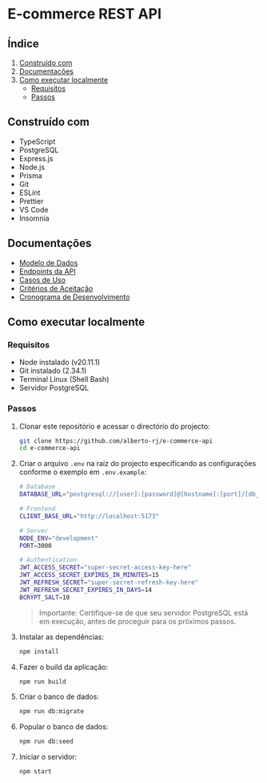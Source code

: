 # E-commerce REST API

## Índice

1. [Construído com](#construído-com)
2. [Documentacões](#documentações)
3. [Como executar localmente](#como-executar-localmente)
   - [Requisitos](#requisitos)
   - [Passos](#passos)

## Construído com

- TypeScript
- PostgreSQL
- Express.js
- Node.js
- Prisma
- Git
- ESLint
- Prettier
- VS Code
- Insomnia

## Documentações

- [Modelo de Dados](docs/ERD.md)
- [Endpoints da API](docs/API.md)
- [Casos de Uso](docs/USE-CASES.md)
- [Critérios de Aceitação](docs/CRITERIA.md)
- [Cronograma de Desenvolvimento](docs/CALENDAR.md)

## Como executar localmente

### Requisitos

- Node instalado (v20.11.1)
- Git instalado (2.34.1)
- Terminal Linux (Shell Bash)
- Servidor PostgreSQL

### Passos

1. Clonar este repositório e acessar o directório do projecto:

   ```bash
   git clone https://github.com/alberto-rj/e-commerce-api
   cd e-commerce-api
   ```

2. Criar o arquivo `.env` na raíz do projecto especificando as configurações conforme o exemplo em `.env.example`:

   ```bash
   # Database
   DATABASE_URL="postgresql://[user]:[password]@[hostname]:[port]/[db_name]?schema=public"

   # Frontend
   CLIENT_BASE_URL="http://localhost:5173"

   # Server
   NODE_ENV="development"
   PORT=3000

   # Authentication
   JWT_ACCESS_SECRET="super-secret-access-key-here"
   JWT_ACCESS_SECRET_EXPIRES_IN_MINUTES=15
   JWT_REFRESH_SECRET="super-secret-refresh-key-here"
   JWT_REFRESH_SECRET_EXPIRES_IN_DAYS=14
   BCRYPT_SALT=10
   ```

   > Importante: Certifique-se de que seu servidor PostgreSQL está em execução, antes de proceguir para os próximos passos.

3. Instalar as dependências:

   ```bash
   npm install
   ```

4. Fazer o build da aplicação:

   ```bash
   npm run build
   ```

5. Criar o banco de dados:

   ```bash
   npm run db:migrate
   ```

6. Popular o banco de dados:

   ```bash
   npm run db:seed
   ```

7. Iniciar o servidor:

   ```bash
   npm start
   ```
